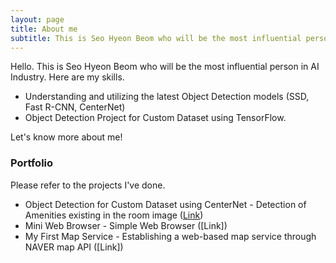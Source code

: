 ```yaml
---
layout: page
title: About me
subtitle: This is Seo Hyeon Beom who will be the most influential person in AI Industry.
---
```


Hello. This is Seo Hyeon Beom who will be the most influential person in AI Industry. Here are my skills.

- Understanding and utilizing the latest Object Detection models (SSD, Fast R-CNN, CenterNet)
- Object Detection Project for Custom Dataset using TensorFlow.

Let's know more about me!

### Portfolio

Please refer to the projects I've done.
- Object Detection for Custom Dataset using CenterNet - Detection of Amenities existing in the room image ([Link](https://SeoHyeonBeom.github.io/2021-11-27-airbnb-clone-project-amenity-detection/))
- Mini Web Browser - Simple Web Browser ([Link])
- My First Map Service - Establishing a web-based map service through NAVER map API ([Link])
